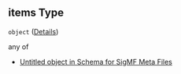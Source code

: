 ## items Type

`object` ([Details](sigmf-properties-global-properties-coreextensions-items.md))

any of

*   [Untitled object in Schema for SigMF Meta Files](sigmf-properties-global-properties-coreextensions-items-anyof-0.md "check type definition")
